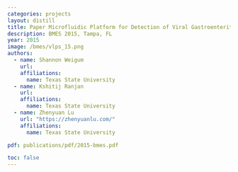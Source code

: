 ```yaml
---
categories: projects
layout: distill
title: Paper Microfluidic Platform for Detection of Viral Gastroenteritis
description: BMES 2015, Tampa, FL
year: 2015
image: /bmes/vlps_15.png
authors:
  - name: Shannon Weigum
    url:
    affiliations:
      name: Texas State University
  - name: Kshitij Ranjan
    url:
    affiliations:
      name: Texas State University
  - name: Zhenyuan Lu
    url: "https://zhenyuanlu.com/"
    affiliations:
      name: Texas State University

pdf: publications/pdf/2015-bmes.pdf

toc: false
---
```

